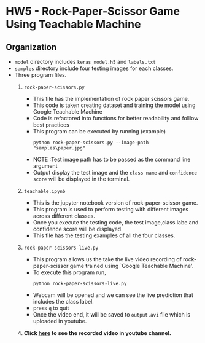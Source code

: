 # HW5 - Rock-Paper-Scissor Game Using Teachable Machine

## Organization
- `model` directory includes `keras_model.h5` and `labels.txt`
- `samples` directory include four testing images for each classes.
- Three program files.
    1. `rock-paper-scissors.py`
        - This file has the implementation of rock paper scissors game.
        - This code is taken creating dataset and training the model using Google Teachable Machine
        - Code is refactored into functions for better readability and folllow best practices
        - This program can be executed by running (example)
            ``` 
            python rock-paper-scissors.py --image-path "samples\paper.jpg"
            ```
        - NOTE  :Test image path has to be passed as the command line argument
        - Output display the test image and the  `class name` and `confidence score` will be displayed in the terminal.
    2. `teachable.ipynb`
        - This is the jupyter notebook version of rock-paper-scissor game. 
        - This program is used to perform testing with different images across different classes.
        - Once you execute the testing code, the test image,class labe and confidence score will be displayed.
        - This file has the testing examples of all the four classes.
    3. `rock-paper-scissors-live.py`
        - This program allows us the take the live video recording of rock-paper-scissor game trained using `Google Teachable Machine'.
        - To execute this program run,
            ``` 
            python rock-paper-scissors-live.py
            ```
        - Webcam will be opened and we can see the live prediction that includes the  class label.
        - press `q` to quit
        - Once the video end, it will be saved to `output.avi` file which is uploaded in youtube.



    4. **Click [here](https://www.youtube.com/watch?v=S5aeCC6bK08) to see the recorded video in youtube channel.**